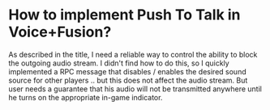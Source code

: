 
# How to implement Push To Talk in Voice+Fusion?

As described in the title, I need a reliable way to control the ability to block the outgoing audio stream.
I didn't find how to do this, so I quickly implemented a RPC message that disables / enables the desired sound source for other players .. but this does not affect the audio stream.
But user needs a guarantee that his audio will not be transmitted anywhere until he turns on the appropriate in-game indicator.

        
